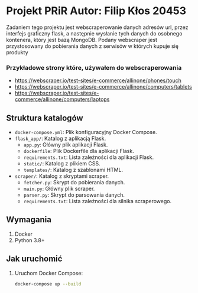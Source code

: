 

# Projekt PRiR Autor: Filip Kłos 20453
Zadaniem tego projektu jest webscraperowanie danych adresów url, przez interfejs graficzny flask, a następnie wysłanie tych danych do osobnego kontenera,
który jest bazą MongoDB. Podany webscraper jest przystosowany do pobierania danych z serwisów w których kupuje się produkty
### Przykładowe strony które, używałem do webscraperowania
- https://webscraper.io/test-sites/e-commerce/allinone/phones/touch
- https://webscraper.io/test-sites/e-commerce/allinone/computers/tablets
- https://webscraper.io/test-sites/e-commerce/allinone/computers/laptops

## Struktura katalogów
- `docker-compose.yml`: Plik konfiguracyjny Docker Compose.
- `flask_app/`: Katalog z aplikacją Flask.
  - `app.py`: Główny plik aplikacji Flask.
  - `dockerfile`: Plik Dockerfile dla aplikacji Flask.
  - `requirements.txt`: Lista zależności dla aplikacji Flask.
  - `static/`: Katalog z plikiem CSS.
  - `templates/`: Katalog z szablonami HTML.
- `scraper/`: Katalog z skryptami scraper.
  - `fetcher.py`: Skrypt do pobierania danych.
  - `main.py`: Główny plik scraper.
  - `parser.py`: Skrypt do parsowania danych.
  - `requirements.txt`: Lista zależności dla silnika scraperowego.

## Wymagania
1. Docker
2. Python 3.8+

## Jak uruchomić
1. Uruchom Docker Compose:
   ```sh
   docker-compose up --build
